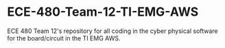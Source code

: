 # ECE-480-Team-12-TI-EMG-AWS
ECE 480 Team 12's repository for all coding in the cyber physical software for the board/circuit in the TI EMG AWS.
